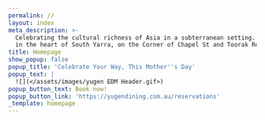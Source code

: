 ```yaml
---
permalink: //
layout: index
meta_description: >-
  Celebrating the cultural richness of Asia in a subterranean setting. Located
  in the heart of South Yarra, on the Corner of Chapel St and Toorak Road.
title: Homepage
show_popup: false
popup_title: 'Celebrate Your Way, This Mother''s Day'
popup_text: |
  ![](</assets/images/yugen EDM Header.gif>)
popup_button_text: Book now!
popup_button_link: 'https://yugendining.com.au/reservations'
_template: homepage
---
```



